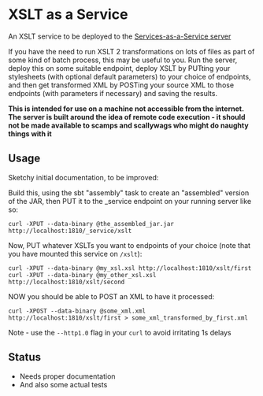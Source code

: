 # XSLT as a Service

An XSLT service to be deployed to the [Services-as-a-Service server](https://github.com/danielrendall/ServicesAsAService)

If you have the need to run XSLT 2 transformations on lots of files as part of
some kind of batch process, this may be useful to you. Run the server, deploy
this on some suitable endpoint, deploy XSLT by PUTting your stylesheets (with
optional default parameters) to your choice of endpoints, and then get
transformed XML by POSTing your source XML to those endpoints (with parameters
if necessary) and saving the results.

**This is intended for use on a machine not accessible from the internet. The
server is built around the idea of remote code execution - it should not be made
available to scamps and scallywags who might do naughty things with it**

## Usage

Sketchy initial documentation, to be improved:

Build this, using the sbt "assembly" task to create an "assembled" version of
the JAR, then PUT it to the _service endpoint on your running server like so:

```shell
curl -XPUT --data-binary @the_assembled_jar.jar http://localhost:1810/_service/xslt
```

Now, PUT whatever XSLTs you want to endpoints of your choice (note that you have
mounted this service on `/xslt`):

```shell
curl -XPUT --data-binary @my_xsl.xsl http://localhost:1810/xslt/first
curl -XPUT --data-binary @my_other_xsl.xsl http://localhost:1810/xslt/second
```

NOW you should be able to POST an XML to have it processed:

```shell
curl -XPOST --data-binary @some_xml.xml http://localhost:1810/xslt/first > some_xml_transformed_by_first.xml
```

Note - use the `--http1.0` flag in your `curl` to avoid irritating 1s delays

## Status

* Needs proper documentation
* And also some actual tests
